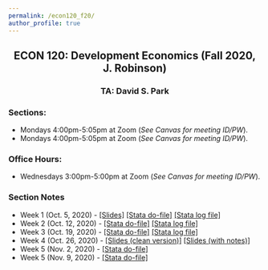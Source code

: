 ```yaml
---
permalink: /econ120_f20/
author_profile: true
---
```


<center> <h2> ECON 120: Development Economics (Fall 2020, J. Robinson)</h2> </center>
<center> <h3> TA: David S. Park </h3> </center>

### Sections: 
- Mondays 4:00pm-5:05pm at Zoom (*See Canvas for meeting ID/PW*).
- Mondays 4:00pm-5:05pm at Zoom (*See Canvas for meeting ID/PW*).

### Office Hours: 
- Wednesdays 3:00pm-5:00pm at Zoom (*See Canvas for meeting ID/PW*).

### Section Notes
- Week 1 (Oct. 5, 2020) - [[Slides]](/files/teaching/Econ120_F20_SectionNotes_Wk1.pdf) [[Stata do-file]](/files/teaching/Econ120_F20_Section1.do) [[Stata log file]](/files/teaching/Econ120_F20_Section1.smcl)
- Week 2 (Oct. 12, 2020) - [[Stata do-file]](/files/teaching/Econ120_F20_Section2_v2.do) [[Stata log file]](/files/teaching/Econ120_F20_Section2.smcl)
- Week 3 (Oct. 19, 2020) - [[Stata do-file]](/files/teaching/Econ120_F20_Section3.do) [[Stata log file]](/files/teaching/Econ120_F20_Section3.smcl)
- Week 4 (Oct. 26, 2020) - [[Slides (clean version)]](/files/teaching/Econ120_F20_SectionNotes_Wk4.pdf) [[Slides (with notes)]](/files/teaching/Econ120_F20_SectionNotes_Wk4_annotated.pdf) 
- Week 5 (Nov. 2, 2020) - [[Stata do-file]](/files/teaching/Econ120_F20_Section5.do)
- Week 5 (Nov. 9, 2020) - [[Stata do-file]](/files/teaching/Econ120_F20_Section6.do)


